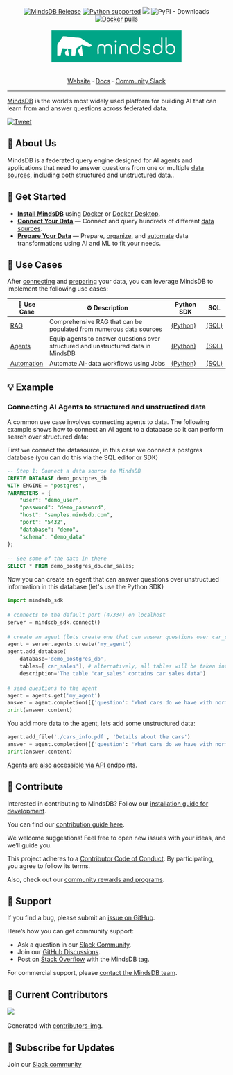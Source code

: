 

<a name="readme-top"></a>

<div align="center">
	<a href="https://pypi.org/project/MindsDB/" target="_blank"><img src="https://badge.fury.io/py/MindsDB.svg" alt="MindsDB Release"></a>
	<a href="https://www.python.org/downloads/" target="_blank"><img src="https://img.shields.io/badge/python-3.9.x%7C%203.10.x%7C%203.11.x-brightgreen.svg" alt="Python supported"></a>
	<a href="https://ossrank.com/p/630"><img src="https://shields.io/endpoint?url=https://ossrank.com/shield/630"></a>
	<img alt="PyPI - Downloads" src="https://img.shields.io/pypi/dm/Mindsdb">
	<a href="https://hub.docker.com/u/mindsdb" target="_blank"><img src="https://img.shields.io/docker/pulls/mindsdb/mindsdb" alt="Docker pulls"></a>

  <br />
  <br />

  <a href="https://github.com/mindsdb/mindsdb">
    <img src="/docs/assets/mindsdb_logo.jpg" alt="MindsDB" width="300">
  </a>

  <p align="center">
    <br />
    <a href="https://www.mindsdb.com?utm_medium=community&utm_source=github&utm_campaign=mindsdb%20repo">Website</a>
    ·
    <a href="https://docs.mindsdb.com?utm_medium=community&utm_source=github&utm_campaign=mindsdb%20repo">Docs</a>
    ·
    <a href="https://mindsdb.com/joincommunity?utm_medium=community&utm_source=github&utm_campaign=mindsdb%20repo">Community Slack</a>
  </p>
</div>

----------------------------------------

[MindsDB](https://mindsdb.com?utm_medium=community&utm_source=github&utm_campaign=mindsdb%20repo) is the world’s most widely used platform for building AI that can learn from and answer questions across federated data.

[![Tweet](https://img.shields.io/twitter/url/http/shields.io.svg?style=social)](https://twitter.com/intent/tweet?text=The%20platform%20for%20building%20AI,%20from%20enterprise%20data&url=https://github.com/mindsdb/mindsdb&via=mindsdb&hashtags=ai,opensource)

## 📖 About Us

MindsDB is a federated query engine designed for AI agents and applications that need to answer questions from one or multiple [data sources](https://docs.mindsdb.com/integrations/data-overview?utm_medium=community&utm_source=github&utm_campaign=mindsdb%20repo), including both structured and unstructured data..

## 🚀 Get Started

* **[Install MindsDB](https://docs.mindsdb.com/setup/self-hosted/docker-desktop?utm_medium=community&utm_source=github&utm_campaign=mindsdb%20repo)** using [Docker](https://docs.mindsdb.com/setup/self-hosted/docker?utm_medium=community&utm_source=github&utm_campaign=mindsdb%20repo) or [Docker Desktop](https://docs.mindsdb.com/setup/self-hosted/docker-desktop?utm_medium=community&utm_source=github&utm_campaign=mindsdb%20repo).
* **[Connect Your Data](https://docs.mindsdb.com/mindsdb_sql/sql/create/database)** — Connect and query hundreds of different [data sources](https://docs.mindsdb.com/integrations/data-overview?utm_medium=community&utm_source=github&utm_campaign=mindsdb%20repo).
* **[Prepare Your Data](https://docs.mindsdb.com/use-cases/data_enrichment/overview)** — Prepare, [organize](https://docs.mindsdb.com/mindsdb_sql/sql/create/view), and [automate](https://docs.mindsdb.com/mindsdb_sql/sql/create/jobs) data transformations using AI and ML to fit your needs.

## 🎯 Use Cases

After [connecting](https://docs.mindsdb.com/mindsdb_sql/sql/create/database) and [preparing](https://docs.mindsdb.com/use-cases/data_enrichment/overview) your data, you can leverage MindsDB to implement the following use cases:

| 🎯 Use Case                 | ⚙️ Description | Python SDK | SQL |
|---------------------------|-----------|---------| ----- |
| [RAG](https://docs.mindsdb.com/agents/knowledge-bases?utm_medium=community&utm_source=github&utm_campaign=mindsdb%20repo)  | Comprehensive RAG that can be populated from numerous data sources | [(Python)](https://docs.mindsdb.com/sdks/python/agents_knowledge_bases) | [(SQL)](https://docs.mindsdb.com/mindsdb_sql/agents/knowledge-bases) |
| [Agents](https://docs.mindsdb.com/agents/agent?utm_medium=community&utm_source=github&utm_campaign=mindsdb%20repo)  | Equip agents to answer questions over structured and unstructured data in MindsDB | [(Python)](https://docs.mindsdb.com/sdks/python/agents) | [(SQL)](https://docs.mindsdb.com/mindsdb_sql/agents/agent) |
| [Automation](https://docs.mindsdb.com/mindsdb_sql/sql/create/jobs) | Automate AI-data workflows using Jobs | [(Python)](https://docs.mindsdb.com/sdks/python/create_job) | [(SQL)](https://docs.mindsdb.com/mindsdb_sql/sql/create/jobs) |

## 💡 Example

### Connecting AI Agents to structured and unstructired data


A common use case involves connecting agents to data. The following example shows how to connect an AI agent to a database so it can perform search over structured data:


First we connect the datasource, in this case we connect a postgres database (you can do this via the SQL editor or SDK)
```sql
-- Step 1: Connect a data source to MindsDB
CREATE DATABASE demo_postgres_db
WITH ENGINE = "postgres",
PARAMETERS = {
    "user": "demo_user",
    "password": "demo_password",
    "host": "samples.mindsdb.com",
    "port": "5432",
    "database": "demo",
    "schema": "demo_data"
};

-- See some of the data in there
SELECT * FROM demo_postgres_db.car_sales;

```

Now you can create an egent that can answer questions over unstructued information in this database (let's use the Python SDK)

```python
import mindsdb_sdk

# connects to the default port (47334) on localhost 
server = mindsdb_sdk.connect()

# create an agent (lets create one that can answer questions over car_sales table
agent = server.agents.create('my_agent')
agent.add_database(
    database='demo_postgres_db',
    tables=['car_sales'], # alternatively, all tables will be taken into account if none specified []
    description='The table "car_sales" contains car sales data')

# send questions to the agent
agent = agents.get('my_agent')
answer = agent.completion([{'question': 'What cars do we have with normal transmission and gas?'}])
print(answer.content)
```

You add more data to the agent, lets add some unstructured data:

```python
agent.add_file('./cars_info.pdf', 'Details about the cars')
answer = agent.completion([{'question': 'What cars do we have with normal transmission and gas? also include valuable info for a buyer of these cars?'}])
print(answer.content)
```


[Agents are also accessible via API endpoints](https://docs.mindsdb.com/rest/agents/agent?utm_medium=community&utm_source=github&utm_campaign=mindsdb%20repo).

## 🤝 Contribute

Interested in contributing to MindsDB? Follow our [installation guide for development](https://docs.mindsdb.com/contribute/install?utm_medium=community&utm_source=github&utm_campaign=mindsdb%20repo).

You can find our [contribution guide here](https://docs.mindsdb.com/contribute/contribute?utm_medium=community&utm_source=github&utm_campaign=mindsdb%20repo).

We welcome suggestions! Feel free to open new issues with your ideas, and we’ll guide you.

This project adheres to a [Contributor Code of Conduct](https://github.com/mindsdb/mindsdb/blob/main/CODE_OF_CONDUCT.md). By participating, you agree to follow its terms.

Also, check out our [community rewards and programs](https://mindsdb.com/community?utm_medium=community&utm_source=github&utm_campaign=mindsdb%20repo).

## 🤍 Support

If you find a bug, please submit an [issue on GitHub](https://github.com/mindsdb/mindsdb/issues/new/choose).

Here’s how you can get community support:

* Ask a question in our [Slack Community](https://mindsdb.com/joincommunity?utm_medium=community&utm_source=github&utm_campaign=mindsdb%20repo).
* Join our [GitHub Discussions](https://github.com/mindsdb/mindsdb/discussions).
* Post on [Stack Overflow](https://stackoverflow.com/questions/tagged/mindsdb) with the MindsDB tag.

For commercial support, please [contact the MindsDB team](https://mindsdb.com/contact?utm_medium=community&utm_source=github&utm_campaign=mindsdb%20repo).

## 💚 Current Contributors

<a href="https://github.com/mindsdb/mindsdb/graphs/contributors">
  <img src="https://contributors-img.web.app/image?repo=mindsdb/mindsdb" />
</a>

Generated with [contributors-img](https://contributors-img.web.app).

## 🔔 Subscribe for Updates

Join our [Slack community](https://mindsdb.com/joincommunity)
